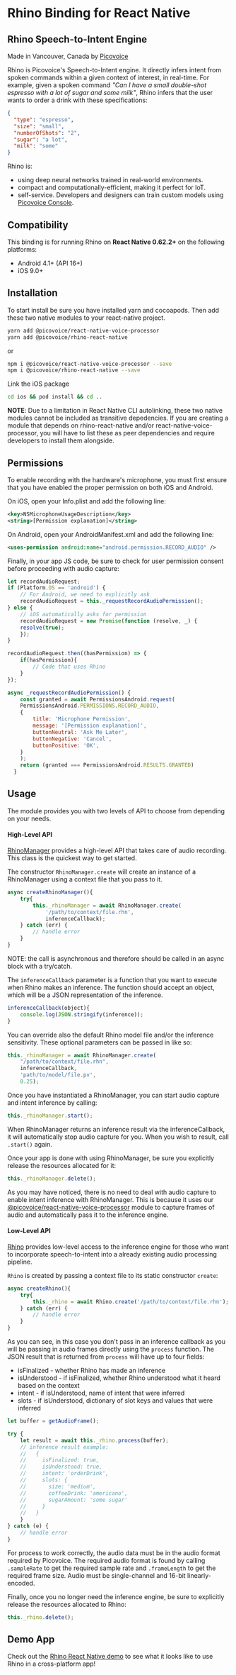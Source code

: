 # Rhino Binding for React Native

## Rhino Speech-to-Intent Engine

Made in Vancouver, Canada by [Picovoice](https://picovoice.ai)

Rhino is Picovoice's Speech-to-Intent engine. It directly infers intent from spoken commands within a given context of
interest, in real-time. For example, given a spoken command *"Can I have a small double-shot espresso with a lot of sugar
 and some milk"*, Rhino infers that the user wants to order a drink with these specifications:

```json
{
  "type": "espresso",
  "size": "small",
  "numberOfShots": "2",
  "sugar": "a lot",
  "milk": "some"
}
```

Rhino is:

* using deep neural networks trained in real-world environments.
* compact and computationally-efficient, making it perfect for IoT.
* self-service. Developers and designers can train custom models using [Picovoice Console](https://picovoice.ai/console/).

## Compatibility

This binding is for running Rhino on **React Native 0.62.2+** on the following platforms:

- Android 4.1+ (API 16+)
- iOS 9.0+

## Installation

To start install be sure you have installed yarn and cocoapods. Then add these two native modules to your react-native project.

```sh
yarn add @picovoice/react-native-voice-processor
yarn add @picovoice/rhino-react-native
```
or
```sh
npm i @picovoice/react-native-voice-processor --save
npm i @picovoice/rhino-react-native --save
```

Link the iOS package

```sh
cd ios && pod install && cd ..
```

**NOTE**: Due to a limitation in React Native CLI autolinking, these two native modules cannot be included as transitive depedencies. If you are creating a module that depends on rhino-react-native and/or react-native-voice-processor, you will have to list these as peer dependencies and require developers to install them alongside.

## Permissions

To enable recording with the hardware's microphone, you must first ensure that you have enabled the proper permission on both iOS and Android.

On iOS, open your Info.plist and add the following line:
```xml
<key>NSMicrophoneUsageDescription</key>
<string>[Permission explanation]</string>
```

On Android, open your AndroidManifest.xml and add the following line:
```xml
<uses-permission android:name="android.permission.RECORD_AUDIO" />
```

Finally, in your app JS code, be sure to check for user permission consent before proceeding with audio capture:
```javascript
let recordAudioRequest;
if (Platform.OS == 'android') {
    // For Android, we need to explicitly ask
    recordAudioRequest = this._requestRecordAudioPermission();
} else {
    // iOS automatically asks for permission
    recordAudioRequest = new Promise(function (resolve, _) {
    resolve(true);
    });
}

recordAudioRequest.then((hasPermission) => {
    if(hasPermission){
        // Code that uses Rhino
    }
});

async _requestRecordAudioPermission() {
    const granted = await PermissionsAndroid.request(
    PermissionsAndroid.PERMISSIONS.RECORD_AUDIO,
    {
        title: 'Microphone Permission',
        message: '[Permission explanation]',
        buttonNeutral: 'Ask Me Later',
        buttonNegative: 'Cancel',
        buttonPositive: 'OK',
    }
    );
    return (granted === PermissionsAndroid.RESULTS.GRANTED)
  }
```

## Usage

The module provides you with two levels of API to choose from depending on your needs.

#### High-Level API

[RhinoManager](/binding/react-native/src/rhinomanager.tsx) provides a high-level API that takes care of
audio recording. This class is the quickest way to get started.

The constructor `RhinoManager.create` will create an instance of a RhinoManager using a context file that you pass to it.
```javascript
async createRhinoManager(){
    try{
        this._rhinoManager = await RhinoManager.create(
            '/path/to/context/file.rhn',
            inferenceCallback);
    } catch (err) {
        // handle error
    }
}
```
NOTE: the call is asynchronous and therefore should be called in an async block with a try/catch.

The `inferenceCallback` parameter is a function that you want to execute when Rhino makes an inference.
The function should accept an object, which will be a JSON representation of the inference.

```javascript
inferenceCallback(object){
    console.log(JSON.stringify(inference));
}
```

You can override also the default Rhino model file and/or the inference sensitivity.
These optional parameters can be passed in like so:
```javascript
this._rhinoManager = await RhinoManager.create(
    "/path/to/context/file.rhn",
    inferenceCallback,
    'path/to/model/file.pv',
    0.25);
```

Once you have instantiated a RhinoManager, you can start audio capture and intent inference by calling:

```javascript
this._rhinoManager.start();
```

When RhinoManager returns an inference result via the inferenceCallback, it will automatically stop audio capture for you. When you wish to result, call `.start()` again.

Once your app is done with using RhinoManager, be sure you explicitly release the resources allocated for it:
```javascript
this._rhinoManager.delete();
```

As you may have noticed, there is no need to deal with audio capture to enable intent inference with RhinoManager.
This is because it uses our
[@picovoice/react-native-voice-processor](https://github.com/Picovoice/react-native-voice-processor/)
module to capture frames of audio and automatically pass it to the inference engine.

#### Low-Level API

[Rhino](/binding/react-native/src/rhino.tsx) provides low-level access to the inference engine for those
who want to incorporate speech-to-intent into a already existing audio processing pipeline.

`Rhino` is created by passing a context file to its static constructor `create`:

```javascript
async createRhino(){
    try{
        this._rhino = await Rhino.create('/path/to/context/file.rhn');
    } catch (err) {
        // handle error
    }
}
```
As you can see, in this case you don't pass in an inference callback as you will be passing in audio frames directly using the `process` function. The JSON result that is returned from `process` will have up to four fields:
- isFinalized - whether Rhino has made an inference
- isUnderstood - if isFinalized, whether Rhino understood what it heard based on the context
- intent - if isUnderstood, name of intent that were inferred
- slots - if isUnderstood, dictionary of slot keys and values that were inferred

```javascript
let buffer = getAudioFrame();

try {
    let result = await this._rhino.process(buffer);   
    // inference result example:
    //   {
    //     isFinalized: true,
    //     isUnderstood: true,
    //     intent: 'orderDrink',
    //     slots: {
    //       size: 'medium',
    //       coffeeDrink: 'americano',
    //       sugarAmount: 'some sugar'
    //     }
    //   }
    }
} catch (e) {
    // handle error
}
```

For process to work correctly, the audio data must be in the audio format required by Picovoice.
The required audio format is found by calling `.sampleRate` to get the required sample rate and `.frameLength` to get the required frame size. Audio must be single-channel and 16-bit linearly-encoded.

Finally, once you no longer need the inference engine, be sure to explicitly release the resources allocated to Rhino:

```javascript
this._rhino.delete();
```

## Demo App

Check out the [Rhino React Native demo](/demo/react-native) to see what it looks like to use Rhino in a cross-platform app!


